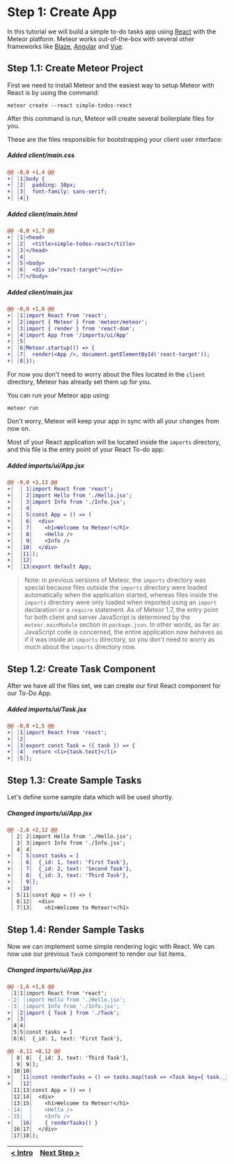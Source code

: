 # Step 1: Create App

[//]: # (head-end)


In this tutorial we will build a simple to-do tasks app using [React](https://reactjs.org) with the Meteor platform. Meteor works out-of-the-box with several other frameworks like [Blaze](https://guide.meteor.com/blaze.html), [Angular](https://guide.meteor.com/angular.html) and [Vue](https://guide.meteor.com/vue.html).

## Step 1.1: Create Meteor Project

First we need to install Meteor and the easiest way to setup Meteor with React is by using the command:

```shell script
meteor create --react simple-todos-react
```

After this command is run, Meteor will create several boilerplate files for you.

These are the files responsible for bootstrapping your client user interface:

[{]: <helper> (diffStep 1.1 noTitle=true files="client/main.html,client/main.css,client/main.jsx")

##### Added client&#x2F;main.css
```diff
@@ -0,0 +1,4 @@
+┊ ┊1┊body {
+┊ ┊2┊  padding: 10px;
+┊ ┊3┊  font-family: sans-serif;
+┊ ┊4┊}
```

##### Added client&#x2F;main.html
```diff
@@ -0,0 +1,7 @@
+┊ ┊1┊<head>
+┊ ┊2┊  <title>simple-todos-react</title>
+┊ ┊3┊</head>
+┊ ┊4┊
+┊ ┊5┊<body>
+┊ ┊6┊  <div id="react-target"></div>
+┊ ┊7┊</body>
```

##### Added client&#x2F;main.jsx
```diff
@@ -0,0 +1,8 @@
+┊ ┊1┊import React from 'react';
+┊ ┊2┊import { Meteor } from 'meteor/meteor';
+┊ ┊3┊import { render } from 'react-dom';
+┊ ┊4┊import App from '/imports/ui/App'
+┊ ┊5┊
+┊ ┊6┊Meteor.startup(() => {
+┊ ┊7┊  render(<App />, document.getElementById('react-target'));
+┊ ┊8┊});
```

[}]: #

For now you don't need to worry about the files located in the `client` directory, Meteor has already set them up for you.

You can run your Meteor app using:

```shell script
meteor run
```

Don't worry, Meteor will keep your app in sync with all your changes from now on.

Most of your React application will be located inside the `imports` directory, and this file is the entry point of your React To-do app:

[{]: <helper> (diffStep 1.1 noTitle=true files="imports/ui/App.jsx")

##### Added imports&#x2F;ui&#x2F;App.jsx
```diff
@@ -0,0 +1,13 @@
+┊  ┊ 1┊import React from 'react';
+┊  ┊ 2┊import Hello from './Hello.jsx';
+┊  ┊ 3┊import Info from './Info.jsx';
+┊  ┊ 4┊
+┊  ┊ 5┊const App = () => (
+┊  ┊ 6┊  <div>
+┊  ┊ 7┊    <h1>Welcome to Meteor!</h1>
+┊  ┊ 8┊    <Hello />
+┊  ┊ 9┊    <Info />
+┊  ┊10┊  </div>
+┊  ┊11┊);
+┊  ┊12┊
+┊  ┊13┊export default App;
```

[}]: #

> Note: in previous versions of Meteor, the `imports` directory was special because files outside the `imports` directory were loaded automatically when the application started, whereas files inside the `imports` directory were only loaded when imported using an `import` declaration or a `require` statement. As of Meteor 1.7, the entry point for both client and server JavaScript is determined by the `meteor.mainModule` section in `package.json`. In other words, as far as JavaScript code is concerned, the entire application now behaves as if it was inside an `imports` directory, so you don't need to worry as much about the `imports` directory now.


## Step 1.2: Create Task Component

After we have all the files set, we can create our first React component for our To-Do App.

[{]: <helper> (diffStep 1.2 noTitle=true)

##### Added imports&#x2F;ui&#x2F;Task.jsx
```diff
@@ -0,0 +1,5 @@
+┊ ┊1┊import React from 'react';
+┊ ┊2┊
+┊ ┊3┊export const Task = ({ task }) => {
+┊ ┊4┊  return <li>{task.text}</li>
+┊ ┊5┊};
```

[}]: #

## Step 1.3: Create Sample Tasks

Let's define some sample data which will be used shortly.

[{]: <helper> (diffStep 1.3 noTitle=true)

##### Changed imports&#x2F;ui&#x2F;App.jsx
```diff
@@ -2,6 +2,12 @@
 ┊ 2┊ 2┊import Hello from './Hello.jsx';
 ┊ 3┊ 3┊import Info from './Info.jsx';
 ┊ 4┊ 4┊
+┊  ┊ 5┊const tasks = [
+┊  ┊ 6┊  {_id: 1, text: 'First Task'},
+┊  ┊ 7┊  {_id: 2, text: 'Second Task'},
+┊  ┊ 8┊  {_id: 3, text: 'Third Task'},
+┊  ┊ 9┊];
+┊  ┊10┊
 ┊ 5┊11┊const App = () => (
 ┊ 6┊12┊  <div>
 ┊ 7┊13┊    <h1>Welcome to Meteor!</h1>
```

[}]: #


## Step 1.4: Render Sample Tasks

Now we can implement some simple rendering logic with React. We can now use our previous `Task` component to render our list items.

[{]: <helper> (diffStep 1.4 noTitle=true)

##### Changed imports&#x2F;ui&#x2F;App.jsx
```diff
@@ -1,6 +1,6 @@
 ┊1┊1┊import React from 'react';
-┊2┊ ┊import Hello from './Hello.jsx';
-┊3┊ ┊import Info from './Info.jsx';
+┊ ┊2┊import { Task } from './Task';
+┊ ┊3┊
 ┊4┊4┊
 ┊5┊5┊const tasks = [
 ┊6┊6┊  {_id: 1, text: 'First Task'},
```
```diff
@@ -8,11 +8,12 @@
 ┊ 8┊ 8┊  {_id: 3, text: 'Third Task'},
 ┊ 9┊ 9┊];
 ┊10┊10┊
+┊  ┊11┊const renderTasks = () => tasks.map(task => <Task key={ task._id } task={ task }/>);
+┊  ┊12┊
 ┊11┊13┊const App = () => (
 ┊12┊14┊  <div>
 ┊13┊15┊    <h1>Welcome to Meteor!</h1>
-┊14┊  ┊    <Hello />
-┊15┊  ┊    <Info />
+┊  ┊16┊    { renderTasks() }
 ┊16┊17┊  </div>
 ┊17┊18┊);
```

[}]: #

[//]: # (foot-start)

[{]: <helper> (navStep)

| [< Intro](../../../README.md) | [Next Step >](step2.md) |
|:--------------------------------|--------------------------------:|

[}]: #
